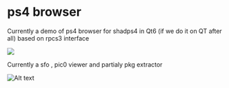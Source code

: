 # ps4 browser

Currently a demo of ps4 browser for shadps4 in Qt6 (if we do it on QT after all) based on rpcs3 interface

[<img src="https://img.shields.io/discord/1080089157554155590?color=5865F2&label=shadps4&logo=discord&logoColor=white"/>](https://discord.gg/MyZRaBngxA)


Currently a sfo , pic0 viewer and partialy pkg extractor

![Alt text](https://github.com/shadPS4/ps4browser/blob/main/screenshots/gamelistviewer.png "Game viewer")

